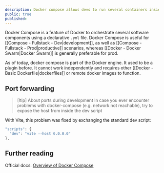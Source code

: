```yaml
---
description: Docker compose allows devs to run several containers inside an encapsulated environment without the need to maintain separate networks, volumes and mounts
public: true
published:
---
```

Docker Compose is a feature of Docker to orchestrate several software components using a declarative `.yml` file. Docker Compose is useful for [[Compose - Fullstack - Dev|development]], as well as [[Compose - Fullstack - Prod|productive]] scenarios, whereas [[Docker - Docker Swarm|Docker Swarm]] is generally preferable for prod.

As of today, docker compose is part of the Docker engine. It used to be a plugin before. 
It cannot work independently and requires other [[Docker - Basic Dockerfile|dockerfiles]] or remote docker images to function. 

## Port forwarding

> [!tip] About ports during development
> In case you ever encounter problems with docker-compose (e.g. network not reachable), try to expose the host from inside the dev script

With Vite, this problem was fixed by exchanging the standard dev script:

```jsx
"scripts": {
  "dev": "vite --host 0.0.0.0"
},
```

## Further reading


Official docs:
[Overview of Docker Compose](https://docs.docker.com/compose/)